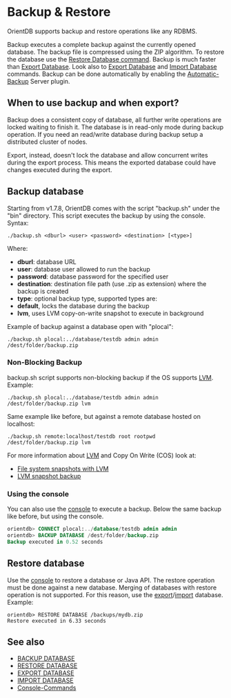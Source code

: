 # Backup & Restore

OrientDB supports backup and restore operations like any RDBMS.

Backup executes a complete backup against the currently opened database. The backup file is compressed using the ZIP algorithm. To restore the database use the [Restore Database command](Console-command-Restore.md). Backup is much faster than [Export Database](Console-Command-Export.md). Look also to [Export Database](Console-Command-Export.md) and [Import Database](Console-Command-Import.md) commands. Backup can be done automatically by enabling the [Automatic-Backup](Automatic-Backup.md) Server plugin.

## When to use backup and when export?
Backup does a consistent copy of database, all further write operations are locked waiting to finish it. The database is in read-only mode during backup operation. If you need an read/write database during backup setup a distributed cluster of nodes.

Export, instead, doesn't lock the database and allow concurrent writes during the export process. This means the exported database could have changes executed during the export.

## Backup database
Starting from v1.7.8, OrientDB comes with the script "backup.sh" under the "bin" directory. This script executes the backup by using the console. Syntax:

```
./backup.sh <dburl> <user> <password> <destination> [<type>]
```

Where:
- **dburl**: database URL
- **user**: database user allowed to run the backup
- **password**: database password for the specified user
- **destination**: destination file path (use .zip as extension) where the backup is created
- **type**: optional backup type, supported types are:
 - **default**, locks the database during the backup
 - **lvm**, uses LVM copy-on-write snapshot to execute in background

Example of backup against a database open with "plocal":
```
./backup.sh plocal:../database/testdb admin admin /dest/folder/backup.zip
```

### Non-Blocking Backup
backup.sh script supports non-blocking backup if the OS supports [LVM](http://en.wikipedia.org/wiki/Logical_Volume_Manager_%28Linux%29). Example:

```
./backup.sh plocal:../database/testdb admin admin /dest/folder/backup.zip lvm
```

Same example like before, but against a remote database hosted on localhost:
```
./backup.sh remote:localhost/testdb root rootpwd /dest/folder/backup.zip lvm
```

For more information about [LVM](http://en.wikipedia.org/wiki/Logical_Volume_Manager_%28Linux%29) and Copy On Write (COS) look at:
- [File system snapshots with LVM](http://arstechnica.com/information-technology/2004/10/linux-20041013/)
- [LVM snapshot backup](http://www.tldp.org/HOWTO/LVM-HOWTO/snapshots_backup.html)

### Using the console
You can also use the [console](Console-Command-Backup.md) to execute a backup. Below the same backup like before, but using the console.
```sql
orientdb> CONNECT plocal:../database/testdb admin admin
orientdb> BACKUP DATABASE /dest/folder/backup.zip
Backup executed in 0.52 seconds
```

## Restore database
Use the [console](Console-Command-Restore.md) to restore a database or Java API. The restore operation must be done against a new database. Merging of databases with restore operation is not supported. For this reason, use the [export](Console-Command-Export.md)/[import](Console-Command-Import.md) database. Example:

```
orientdb> RESTORE DATABASE /backups/mydb.zip
Restore executed in 6.33 seconds
```

## See also
- [BACKUP DATABASE](Console-Command-Backup.md)
- [RESTORE DATABASE](Console-Command-Restore.md)
- [EXPORT DATABASE](Console-Command-Export.md)
- [IMPORT DATABASE](Console-Command-Import.md)
- [Console-Commands](Console-Commands.md)
